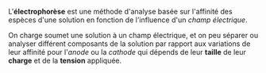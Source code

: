 L'**électrophorèse** est une méthode d'analyse basée sur l'affinité des espèces d'une solution en fonction de l'influence d'un *champ électrique*. 

On charge soumet une solution à un champ électrique, et on peu séparer ou analyser différent composants de la solution par rapport aux variations de leur affinité pour l'*anode* ou la *cathode* qui dépends de leur **taille** de leur **charge** et de la **tension** appliquée.

